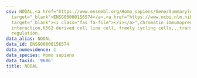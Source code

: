 ```yaml
---
csv: NODAL,<a href="https://www.ensembl.org/Homo_sapiens/Gene/Summary?db=core;g=ENSG00000156574"
  target="_blank">ENSG00000156574</a>,<a href="https://www.ncbi.nlm.nih.gov/pubmed/23959860"
  target="_blank"><i class="fas fa-file"></i></a>",chromatin immunoprecipitation assay,direct
  interaction,K562 derived cell line cell, freely cycling cells,,,transcriptional
  regulation,
data_alias: NODAL
data_id: ENSG00000156574
data_numevidence: 1
data_species: Homo sapiens
data_taxid: '9606'
title: NODAL
---
```

